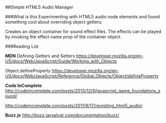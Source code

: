 ##Simple HTML5 Audio Manager

###What is this
Experimenting with HTML5 audio node elements and found something cool about overriding object getters.

Creates an object container for sound effect files.
The effects can be played by invoking the effect name prop of the container object.

###Reading List

**MDN**
Defining Getters and Setters
https://developer.mozilla.org/en-US/docs/Web/JavaScript/Guide/Working_with_Objects

Object.defineProperty
https://developer.mozilla.org/en-US/docs/Web/JavaScript/Reference/Global_Objects/Object/defineProperty

**Code InComplete**
http://codeincomplete.com/posts/2013/12/9/javascript_game_foundations_sound/

http://codeincomplete.com/posts/2011/9/17/revisiting_html5_audio/

**Buzz.js**
http://buzz.jaysalvat.com/documentation/buzz/

